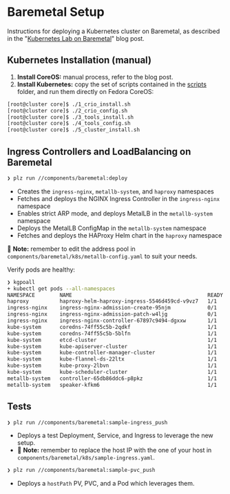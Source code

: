 # Baremetal Setup

Instructions for deploying a Kubernetes cluster on Baremetal,
as described in the
"[Kubernetes Lab on Baremetal](https://www.marcolancini.it/2021/blog-kubernetes-lab-baremetal/)"
blog post.


## Kubernetes Installation (manual)

1. **Install CoreOS:** manual process, refer to the blog post.
2. **Install Kubernetes:** copy the set of scripts contained in the [scripts](scripts/) folder, and run them directly on Fedora CoreOS:

```bash
[root@cluster core]$ ./1_crio_install.sh
[root@cluster core]$ ./2_crio_config.sh
[root@cluster core]$ ./3_tools_install.sh
[root@cluster core]$ ./4_tools_config.sh
[root@cluster core]$ ./5_cluster_install.sh
```

## Ingress Controllers and LoadBalancing on Baremetal

```bash
❯ plz run //components/baremetal:deploy
```
* Creates the `ingress-nginx`, `metallb-system`, and `haproxy` namespaces
* Fetches and deploys the NGINX Ingress Controller in the `ingress-nginx` namespace
* Enables strict ARP mode, and deploys MetalLB in the `metallb-system` namespace
* Deploys the MetalLB ConfigMap in the `metallb-system` namespace
* Fetches and deploys the HAProxy Helm chart in the `haproxy` namespace

📝 **Note:** remember to edit the address pool in `components/baremetal/k8s/metallb-config.yaml`
to suit your needs.

Verify pods are healthy:
```bash
❯ kgpoall
+ kubectl get pods --all-namespaces
NAMESPACE        NAME                                            READY   STATUS      RESTARTS   AGE
haproxy          haproxy-helm-haproxy-ingress-5546d459cd-v9vz7   1/1     Running     0          9m1s
ingress-nginx    ingress-nginx-admission-create-95njm            0/1     Completed   0          9m35s
ingress-nginx    ingress-nginx-admission-patch-w4ljg             0/1     Completed   0          9m35s
ingress-nginx    ingress-nginx-controller-67897c9494-dgxxw       1/1     Running     0          9m35s
kube-system      coredns-74ff55c5b-2qdkf                         1/1     Running     0          9d
kube-system      coredns-74ff55c5b-5blfn                         1/1     Running     0          9d
kube-system      etcd-cluster                                    1/1     Running     0          9d
kube-system      kube-apiserver-cluster                          1/1     Running     0          9d
kube-system      kube-controller-manager-cluster                 1/1     Running     0          9d
kube-system      kube-flannel-ds-22ltx                           1/1     Running     0          9d
kube-system      kube-proxy-2lbvn                                1/1     Running     0          9d
kube-system      kube-scheduler-cluster                          1/1     Running     0          9d
metallb-system   controller-65db86ddc6-p8pkz                     1/1     Running     0          9m28s
metallb-system   speaker-kfkm6                                   1/1     Running     0          9m29s
```

## Tests

```bash
❯ plz run //components/baremetal:sample-ingress_push
```
* Deploys a test Deployment, Service, and Ingress to leverage the new setup.
* 📝 **Note:** remember to replace the host IP with the one of your host in `components/baremetal/k8s/sample-ingress.yaml`.

```bash
❯ plz run //components/baremetal:sample-pvc_push
```
* Deploys a `hostPath` PV, PVC, and a Pod which leverages them.
